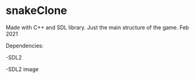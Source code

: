 # snakeClone
Made with C++ and SDL library. Just the main structure of the game. Feb 2021

Dependencies:

-SDL2

-SDL2 image


